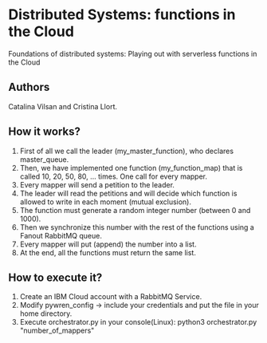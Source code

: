 # Distributed Systems: functions in the Cloud
Foundations of distributed systems: Playing out with serverless functions in the Cloud

## Authors
Catalina Vilsan and Cristina Llort.

## How it works?
1. First of all we call the leader (my_master_function), who declares master_queue. 
2. Then, we have implemented one function (my_function_map) that is called 10, 20, 50, 80, ... times. One call for every mapper.
3. Every mapper will send a petition to the leader.
4. The leader will read the petitions and will decide which function is allowed to write in each moment (mutual exclusion). 
5. The function must generate a random integer number (between 0 and 1000). 
6. Then we synchronize this number with the rest of the functions using a Fanout RabbitMQ queue.
7. Every mapper will put (append) the number into a list. 
6. At the end, all the functions must return the same list. 

## How to execute it?
1. Create an IBM Cloud account with a RabbitMQ Service.
2. Modify pywren_config -> include your credentials and put the file in your home directory.
3. Execute orchestrator.py in your console(Linux):
python3 orchestrator.py "number_of_mappers"

